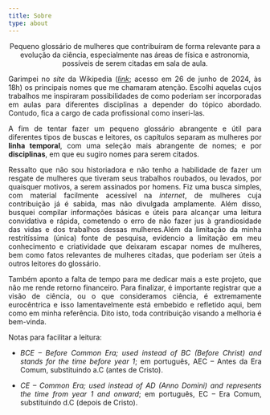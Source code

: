 ```yaml
---
title: Sobre
type: about
---
```


<div align="center">

Pequeno glossário de mulheres que contribuíram de forma relevante para a evolução da ciência, especialmente nas áreas de física e astronomia, possíveis de serem citadas em sala de aula.

</div>

<div align="justify">

Garimpei no _site_ da Wikipedia ([_link_](https://en.wikipedia.org/wiki/Timeline_of_women_in_science); acesso em 26 de junho de 2024, às 18h) os principais nomes que me chamaram atenção. Escolhi aquelas cujos trabalhos me inspiraram possibilidades de como poderiam ser incorporadas em aulas para diferentes disciplinas a depender do tópico abordado. Contudo, fica a cargo de cada profissional como inseri-las.

A fim de tentar fazer um pequeno glossário abrangente e útil para diferentes tipos de buscas e leitores, os capítulos separam as mulheres por **linha temporal**, com uma seleção mais abrangente de nomes; e por **disciplinas**, em que eu sugiro nomes para serem citados.

Ressalto que não sou historiadora e não tenho a habilidade de fazer um resgate de mulheres que tiveram seus trabalhos roubados, ou levados, por quaisquer motivos, a serem assinados por homens. Fiz uma busca simples, com material facilmente acessível na _internet_, de mulheres cuja contribuição já é sabida, mas não divulgada amplamente. Além disso, busquei compilar informações básicas e úteis para alcançar uma leitura convidativa e rápida, cometendo o erro de não fazer jus à grandiosidade das vidas e dos trabalhos dessas mulheres.Além da limitação da minha restritíssima (única) fonte de pesquisa, evidencio a limitação em meu conhecimento e criatividade que deixaram escapar nomes de mulheres, bem como fatos relevantes de mulheres citadas, que poderiam ser úteis a outros leitores do glossário.

Também aponto a falta de tempo para me dedicar mais a este projeto, que não me rende retorno financeiro. Para finalizar, é importante registrar que a visão de ciência, ou o que consideramos ciência, é extremamente eurocêntrica e isso lamentavelmente está embebido e refletido aqui, bem como em minha referência. Dito isto, toda contribuição visando a melhoria é bem-vinda.

Notas para facilitar a leitura:

* _BCE – Before Common Era; used instead of BC (Before Christ) and stands for the time before year 1_; em português, AEC – Antes da Era Comum, substituindo a.C (antes de Cristo).

* _CE – Common Era; used instead of AD (Anno Domini) and represents the time from year 1 and onward_; em português, EC – Era Comum, substituindo d.C (depois de Cristo).

</div>
